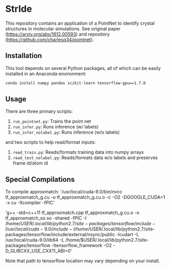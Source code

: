 # StrIde

This repository contains an application of a PointNet to identify crystal structures in molecular simulations. See original paper (https://arxiv.org/abs/1612.00593) and repository (https://github.com/charlesq34/pointnet).

## Installation

This tool depends on several Python packages, all of which can be easily installed in an Anaconda environment:
```bash
conda install numpy pandas scikit-learn tensorflow-gpu==1.7.0
```

## Usage

There are three primary scripts:

1. `run_pointnet.py`: Trains the point net
2. `run_infer.py`: Runs inference (w/ labels)
3. `run_infer_nolabel.py`: Runs inference (w/o labels)

and two scripts to help read/format inputs:

1. `read_train.py`: Reads/formats training data into numpy arrays
2. `read_test_nolabel.py`: Reads/formats data w/o labels and preserves frame id/atom id


## Special Compilations
To compile approxmatch:
'/usr/local/cuda-9.0/bin/nvcc tf_approxmatch_g.cu -o tf_approxmatch_g.cu.o -c -O2 -DGOOGLE_CUDA=1 -x cu -Xcompiler -fPIC'

'g++ -std=c++11 tf_approxmatch.cpp tf_approxmatch_g.cu.o -o tf_approxmatch_so.so -shared -fPIC -I /home/$USER/.local/lib/python2.7/site-packages/tensorflow/include -I /usr/local/cuda-9.0/include -I /home/$USER/.local/lib/python2.7/site-packages/tensorflow/include/external/nsync/public -lcudart -L /usr/local/cuda-9.0/lib64 -L /home/$USER/.local/lib/python2.7/site-packages/tensorflow  -ltensorflow_framework -O2 -D_GLIBCXX_USE_CXX11_ABI=0'

Note that path to tensorflow location may vary depending on your install. 
